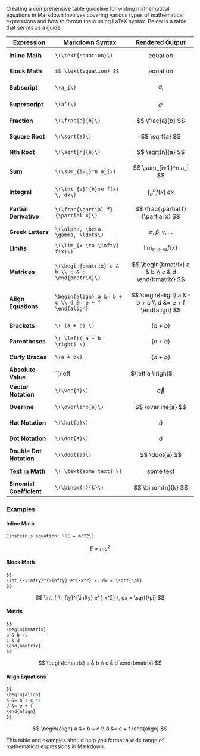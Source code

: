 Creating a comprehensive table guideline for writing mathematical equations in Markdown involves covering various types of mathematical expressions and how to format them using LaTeX syntax. Below is a table that serves as a guide:


| **Expression**           | **Markdown Syntax**                                  | **Rendered Output**                                      |
| ------------------------ | ---------------------------------------------------- | -------------------------------------------------------- |
| **Inline Math**          | `\(\text{equation}\)`                                | $$ \text{equation} $$                                    |
| **Block Math**           | `$$ \text{equation} $$`                              | $$ \text{equation} $$                                    |
| **Subscript**            | `\(a_i\)`                                            | $$ a_i $$                                                |
| **Superscript**          | `\(a^i\)`                                            | $$ a^i $$                                                |
| **Fraction**             | `\(\frac{a}{b}\)`                                    | $$ \frac{a}{b} $$                                        |
| **Square Root**          | `\(\sqrt{a}\)`                                       | $$ \sqrt{a} $$                                           |
| **Nth Root**             | `\(\sqrt[n]{a}\)`                                    | $$ \sqrt[n]{a} $$                                        |
| **Sum**                  | `\(\sum_{i=1}^n a_i\)`                               | $$ \sum_{i=1}^n a_i $$                                   |
| **Integral**             | `\(\int_{a}^{b}su f(x) \, dx\)`                      | $$ \int_{a}^{b} f(x) \, dx $$                            |
| **Partial Derivative**   | `\(\frac{\partial f}{\partial x}\)`                  | $$ \frac{\partial f}{\partial x} $$                      |
| **Greek Letters**        | `\(\alpha, \beta, \gamma, \ldots\)`                  | $$ \alpha, \beta, \gamma, \ldots $$                      |
| **Limits**               | `\(\lim_{x \to \infty} f(x)\)`                       | $$ \lim_{x \to \infty} f(x) $$                           |
| **Matrices**             | `\(\begin{bmatrix} a & b \\ c & d \end{bmatrix}\)`   | $$ \begin{bmatrix} a & b \\ c & d \end{bmatrix} $$       |
| **Align Equations**      | `\begin{align} a &= b + c \\ d &= e + f \end{align}` | $$ \begin{align} a &= b + c \\ d &= e + f \end{align} $$ |
| **Brackets**             | `\( (a + b) \)`                                      | $$ (a + b) $$                                            |
| **Parentheses**          | `\( \left( a + b \right) \)`                         | $$ \left( a + b \right) $$                               |
| **Curly Braces**         | `\{a + b\}`                                          | $$ \{a + b\} $$                                          |
| **Absolute Value**       | `\(\left                                             | $\left a \lright$                                        |
| **Vector Notation**      | `\(\vec{a}\)`                                        | $$ \vec{a} $$                                            |
| **Overline**             | `\(\overline{a}\)`                                   | $$ \overline{a} $$                                       |
| **Hat Notation**         | `\(\hat{a}\)`                                        | $$ \hat{a} $$                                            |
| **Dot Notation**         | `\(\dot{a}\)`                                        | $$ \dot{a} $$                                            |
| **Double Dot Notation**  | `\(\ddot{a}\)`                                       | $$ \ddot{a} $$                                           |
| **Text in Math**         | `\( \text{some text} \)`                             | $$ \text{some text} $$                                   |
| **Binomial Coefficient** | `\(\binom{n}{k}\)`                                   | $$ \binom{n}{k} $$                                       |

### Examples

#### Inline Math

```markdown
Einstein's equation: \(E = mc^2\)
```
$$
E = mc^2
$$

#### Block Math

```markdown
$$
\int_{-\infty}^{\infty} e^{-x^2} \, dx = \sqrt{\pi}
$$
```
$$
\int_{-\infty}^{\infty} e^{-x^2} \, dx = \sqrt{\pi}
$$

#### Matrix

```markdown
$$
\begin{bmatrix}
a & b \\
c & d
\end{bmatrix}
$$
```
$$
\begin{bmatrix}
a & b \\
c & d
\end{bmatrix}
$$

#### Align Equations

```markdown
$$
\begin{align}
a &= b + c \\
d &= e + f
\end{align}
$$
```
$$
\begin{align}
a &= b + c \\
d &= e + f
\end{align}
$$

This table and examples should help you format a wide range of mathematical expressions in Markdown.